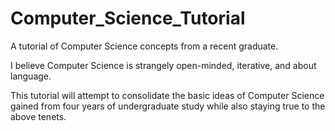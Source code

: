 # Computer_Science_Tutorial
A tutorial of Computer Science concepts from a recent graduate.

I believe Computer Science is strangely open-minded, iterative, and about language.

This tutorial will attempt to consolidate the basic ideas of Computer Science gained from four years of undergraduate study while also staying true to the above tenets.
